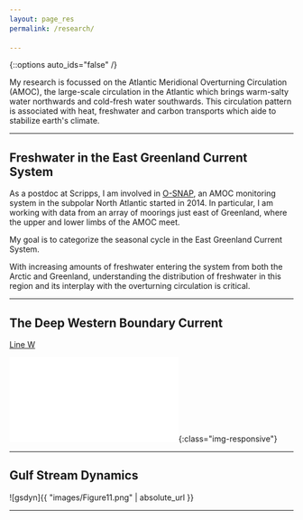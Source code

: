 ```yaml
---
layout: page_res
permalink: /research/

---
```

{::options auto_ids="false" /}

My research is focussed on the Atlantic Meridional Overturning Circulation (AMOC), the large-scale circulation in the Atlantic which brings warm-salty water northwards and cold-fresh water southwards. This circulation pattern is associated with heat, freshwater and carbon transports which aide to stabilize earth's climate.

---

## Freshwater in the East Greenland Current System

As a postdoc at Scripps, I am involved in [O-SNAP](http://www.o-snap.org/), an AMOC monitoring system in the subpolar North Atlantic started in 2014. In particular, I am working with data from an array of moorings just east of Greenland, where the upper and lower limbs of the AMOC meet.

My goal is to categorize the seasonal cycle in the East Greenland Current System. 

With increasing amounts of freshwater entering the system from both the Arctic and Greenland, understanding the distribution of freshwater in this region and its interplay with the overturning circulation is critical.


---

## The Deep Western Boundary Current

[Line W](http://www.whoi.edu/science/PO/linew/)

![lwmap](/images/map_noinset_WM_nodeep.pdf){:class="img-responsive"}

---

## Gulf Stream Dynamics

![gsdyn]{{ "images/Figure11.png" | absolute_url }}

---